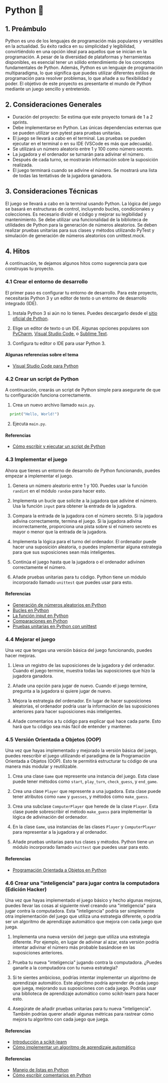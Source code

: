 # Python 🐍

## 1. Preámbulo

Python es uno de los lenguajes de programación más populares y versátiles en la actualidad. Su éxito radica en su simplicidad y legibilidad, convirtiéndolo en una opción ideal para aquellos que se inician en la programación. A pesar de la diversidad de plataformas y herramientas disponibles, es esencial tener un sólido entendimiento de los conceptos fundamentales de Python. Además, Python es un lenguaje de programación multiparadigma, lo que significa que puedes utilizar diferentes estilos de programación para resolver problemas, lo que añade a su flexibilidad y poder. El objetivo de este proyecto es presentarte el mundo de Python mediante un juego sencillo y entretenido.

## 2. Consideraciones Generales

- Duración del proyecto: Se estima que este proyecto tomará de 1 a 2 sprints.
- Debe implementarse en Python. Las únicas dependencias externas que se pueden utilizar son pytest para pruebas unitarias.
- El juego se llevará a cabo en el terminal. Las pruebas se pueden ejecutar en el terminal o en su IDE (VSCode es más que adecuada).
- Se utilizará un número aleatorio entre 1 y 100 como número secreto.
- La jugadora y el ordenador se turnarán para adivinar el número.
- Después de cada turno, se mostrarán información sobre la suposición realizada.
- El juego terminará cuando se adivine el número. Se mostrará una lista de todas las tentativas de la jugadora ganadora.

## 3. Consideraciones Técnicas

El juego se llevará a cabo en la terminal usando Python.
La lógica del juego se basará en estructuras de control, incluyendo bucles, condicionales y colecciones.
Es necesario dividir el código y mejorar su legibilidad y mantenimiento.
Se debe utilizar una funcionalidad de la biblioteca de utilidades de Python para la generación de números aleatorios.
Se deben realizar pruebas unitarias para sus clases y métodos utilizando PyTest y simulación de generación de números aleatorios con unittest.mock.

## 4. Hitos

A continuación, te dejamos algunos hitos como sugerencia para que construyas tu proyecto.

### 4.1 Crear el entorno de desarrollo

El primer paso es configurar tu entorno de desarrollo. Para este proyecto, necesitarás Python 3 y un editor de texto o un entorno de desarrollo integrado (IDE). 

1. Instala Python 3 si aún no lo tienes. Puedes descargarlo desde el [sitio oficial de Python](https://www.python.org/downloads/). 

2. Elige un editor de texto o un IDE. Algunas opciones populares son [PyCharm](https://www.jetbrains.com/pycharm/), [Visual Studio Code](https://code.visualstudio.com/), o [Sublime Text](https://www.sublimetext.com/). 

3. Configura tu editor o IDE para usar Python 3.

#### Algunas referencias sobre el tema

- [Visual Studio Code para Python](https://code.visualstudio.com/docs/languages/python)

### 4.2 Crear un script de Python

A continuación, crearás un script de Python simple para asegurarte de que tu configuración funciona correctamente. 

1. Crea un nuevo archivo llamado `main.py`.

```python
  print("Hello, World!")
```

2. Ejecuta `main.py`.

#### Referencias

- [Cómo escribir y ejecutar un script de Python](https://entrenamiento-python-basico.readthedocs.io/es/3.7/leccion1/holamundo.html#ejecucion)


### 4.3 Implementar el juego

Ahora que tienes un entorno de desarrollo de Python funcionando, puedes empezar a implementar el juego. 

1. Genera un número aleatorio entre 1 y 100. Puedes usar la función `randint` en el módulo `random` para hacer esto.

2. Implementa un bucle que solicite a la jugadora que adivine el número. Usa la función `input` para obtener la entrada de la jugadora.

3. Compara la entrada de la jugadora con el número secreto. Si la jugadora adivina correctamente, termina el juego. Si la jugadora adivina incorrectamente, proporciona una pista sobre si el número secreto es mayor o menor que la entrada de la jugadora.

4. Implementa la lógica para el turno del ordenador. El ordenador puede hacer una suposición aleatoria, o puedes implementar alguna estrategia para que sus suposiciones sean más inteligentes.

5. Continúa el juego hasta que la jugadora o el ordenador adivinen correctamente el número.

6. Añade pruebas unitarias para tu código. Python tiene un módulo incorporado llamado `unittest` que puedes usar para esto.

#### Referencias

- [Generación de números aleatorios en Python](https://docs.python.org/3/library/random.html)
- [Bucles en Python](https://docs.python.org/3/tutorial/controlflow.html#for-statements)
- [La función input en Python](https://docs.python.org/3/library/functions.html#input)
- [Comparaciones en Python](https://docs.python.org/3/library/stdtypes.html#comparisons)
- [Pruebas unitarias en Python con unittest](https://docs.python.org/4/library/unittest.html)


### 4.4 Mejorar el juego

Una vez que tengas una versión básica del juego funcionando, puedes hacer mejoras. 

1. Lleva un registro de las suposiciones de la jugadora y del ordenador. Cuando el juego termine, muestra todas las suposiciones que hizo la jugadora ganadora.

2. Añade una opción para jugar de nuevo. Cuando el juego termine, pregunta a la jugadora si quiere jugar de nuevo.

3. Mejora la estrategia del ordenador. En lugar de hacer suposiciones aleatorias, el ordenador podría usar la información de las suposiciones anteriores para hacer suposiciones más inteligentes.

4. Añade comentarios a tu código para explicar qué hace cada parte. Esto hará que tu código sea más fácil de entender y mantener.

### 4.5 Versión Orientada a Objetos (OOP)

Una vez que hayas implementado y mejorado la versión básica del juego, puedes reescribir el juego utilizando el paradigma de la Programación Orientada a Objetos (OOP). Esto te permitirá estructurar tu código de una manera más modular y reutilizable.

1. Crea una clase `Game` que represente una instancia del juego. Esta clase puede tener métodos como `start`, `play_turn`, `check_guess`, y `end_game`.

2. Crea una clase `Player` que represente a una jugadora. Esta clase puede tener atributos como `name` y `guesses`, y métodos como `make_guess`.

3. Crea una subclase `ComputerPlayer` que herede de la clase `Player`. Esta clase puede sobrescribir el método `make_guess` para implementar la lógica de adivinación del ordenador.

4. En la clase `Game`, usa instancias de las clases `Player` y `ComputerPlayer` para representar a la jugadora y al ordenador.

5. Añade pruebas unitarias para tus clases y métodos. Python tiene un módulo incorporado llamado `unittest` que puedes usar para esto.

#### Referencias

- [Programación Orientada a Objetos en Python](https://docs.python.org/3/tutorial/classes.html)

### 4.6 Crear una "inteligencia" para jugar contra la computadora (Edición Hacker)

Una vez que hayas implementado el juego básico y hecho algunas mejoras, puedes llevar las cosas al siguiente nivel creando una "inteligencia" para jugar contra la computadora. Esta "inteligencia" podría ser simplemente otra implementación del juego que utiliza una estrategia diferente, o podría ser un algoritmo de aprendizaje automático que mejora con cada juego que juega.

1. Implementa una nueva versión del juego que utiliza una estrategia diferente. Por ejemplo, en lugar de adivinar al azar, esta versión podría intentar adivinar el número más probable basándose en las suposiciones anteriores.

2. Prueba tu nueva "inteligencia" jugando contra la computadora. ¿Puedes ganarle a la computadora con tu nueva estrategia?

3. Si te sientes ambicioso, podrías intentar implementar un algoritmo de aprendizaje automático. Este algoritmo podría aprender de cada juego que juega, mejorando sus suposiciones con cada juego. Podrías usar una biblioteca de aprendizaje automático como scikit-learn para hacer esto.

4. Asegúrate de añadir pruebas unitarias para tu nueva "inteligencia". También podrías querer añadir algunas métricas para rastrear cómo mejora tu algoritmo con cada juego que juega.

#### Referencias

- [Introducción a scikit-learn](https://scikit-learn.org/stable/getting_started.html)
- [Cómo implementar un algoritmo de aprendizaje automático](https://machinelearningmastery.com/start-here/#algorithms)


#### Referencias

- [Manejo de listas en Python](https://docs.python.org/3/tutorial/introduction.html#lists)
- [Cómo escribir comentarios en Python](https://www.w3schools.com/python/python_comments.asp)
